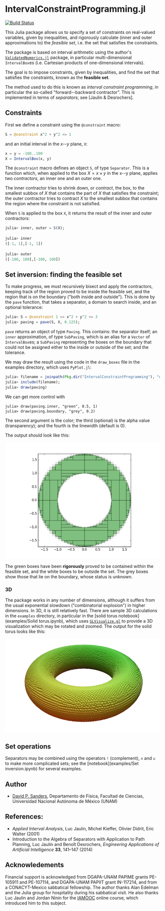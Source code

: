 # IntervalConstraintProgramming.jl

[![Build Status](https://travis-ci.org/dpsanders/IntervalConstraintProgramming.jl.svg?branch=master)](https://travis-ci.org/dpsanders/IntervalConstraintProgramming.jl)

This Julia package allows us to specify a set of constraints on real-valued variables,
given by inequalities, and
rigorously calculate (inner and outer approximations to) the *feasible set*,
i.e. the set that satisfies the constraints.

The package is based on interval arithmetic using the author's
[`ValidatedNumerics.jl`](https://github.com/dpsanders/ValidatedNumerics.jl) package,
in particular multi-dimensional `IntervalBox`es (i.e. Cartesian products of one-dimensional intervals).

The goal is to impose constraints, given by inequalities, and find the set that
satisfies the constraints, known as the **feasible set**.

The method used to do this is known as *interval constraint programming*, in particular the
so-called "forward--backward contractor". This is implemented in terms of *separators*; see
[Jaulin & Desrochers].

## Constraints
First we define a constraint using the `@constraint` macro:
```julia
S = @constraint x^2 + y^2 <= 1
```
and an initial interval in the $x$--$y$ plane, `X`:
```julia
x = y = -100..100
X = IntervalBox(x, y)
```

The `@constraint` macro defines an object `S`, of type `Separator`.
This is a function which,
when applied to the box $X = x \times y$
in the x--y plane, applies two *contractors*, an inner one and an outer one.

The inner contractor tries to shrink down, or *contract*, the box, to the smallest subbox
of $X$ that contains the part of $X$ that satisfies the constraint; the
outer contractor tries to contract $X$ to the smallest subbox that contains the
region where the constraint is not satisfied.

When `S` is applied to the box `X`, it returns the result of the inner and outer contractors:
```julia
julia> inner, outer = S(X);

julia> inner
([-1, 1],[-1, 1])

julia> outer
([-100, 100],[-100, 100])
```

## Set inversion: finding the feasible set

To make progress, we must recursively bisect and apply the contractors, keeping
track of the region proved to be inside the feasible set, and the region that is
on the boundary ("both inside and outside"). This is done by the `pave` function,
that takes a separator, a domain to search inside, and an optional tolerance:

```julia
julia> S = @constraint 1 <= x^2 + y^2 <= 3
julia> paving = pave(S, X, 0.125);
```

`pave` returns an object of type `Paving`. This contains: the separator itself;
an `inner` approximation, of type `SubPaving`, which is an alias for a `Vector` of `IntervalBox`es;
a `SubPaving` representing the boxes on the boundary that could not be assigned either to the inside or outside of the set;
and the tolerance.

We may draw the result using the code in the `draw_boxes` file in the examples directory,
which uses `PyPlot.jl`:
```julia
julia> filename = joinpath(Pkg.dir("IntervalConstraintProgramming"), "examples", "draw_boxes.jl");
julia> include(filename);
julia> draw(paving)
```

We can get more control with
```
julia> draw(paving.inner, "green", 0.5, 1)
julia> draw(paving.boundary, "grey", 0.2)
```
The second argument is the color; the third (optional) is the alpha value (transparency);
and the fourth is the linewidth (default is 0).

The output should look like this:

![Ring](examples/ring.png)


The green boxes have been **rigorously** proved to be contained within the feasible set,
and the white boxes to be outside the set. The grey boxes show those that lie on the boundary, whose status is unknown.

### 3D

The package works in any number of dimensions, although it suffers from the usual exponential slowdown ("combinatorial explosion") in higher dimensions. In 3D, it is still relatively fast. There are sample 3D calculations in the `examples` directory, in particular in the [solid torus notebook](examples/Solid torus.ipynb), which uses [`GLVisualize.gl`](https://github.com/JuliaGL/GLVisualize.jl) to provide a 3D visualization which may be rotated and zoomed. The output for the solid torus looks like this:

![Coloured solid torus](examples/coloured_solid_torus.png)


## Set operations
Separators may be combined using the operators `!` (complement), `∩` and `∪` to make
more complicated sets; see the [notebook](examples/Set inversion.ipynb) for several examples.

## Author

- [David P. Sanders](http://sistemas.fciencias.unam.mx/~dsanders),
Departamento de Física, Facultad de Ciencias, Universidad Nacional Autónoma de México (UNAM)


## References:
- *Applied Interval Analysis*, Luc Jaulin, Michel Kieffer, Olivier Didrit, Eric Walter (2001)
- Introduction to the Algebra of Separators with Application to Path Planning, Luc Jaulin and Benoît Desrochers,
*Engineering Applications of Artificial Intelligence* **33**, 141–147 (2014)

## Acknowledements
Financial support is acknowledged from DGAPA-UNAM PAPIME grants PE-105911 and PE-107114, and DGAPA-UNAM PAPIIT grant IN-117214, and from a CONACYT-Mexico sabbatical fellowship. The author thanks Alan Edelman and the Julia group for hospitality during his sabbatical visit. He also thanks Luc Jaulin and Jordan Ninin for the [IAMOOC](http://iamooc.ensta-bretagne.fr/) online course, which introduced him to this subject.
